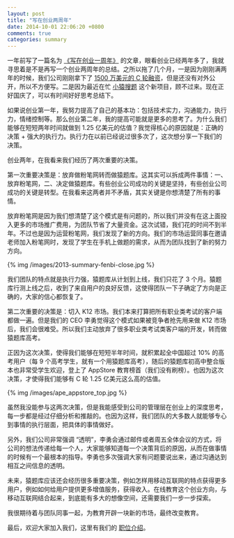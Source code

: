 ```yaml
---
layout: post
title: "写在创业两周年"
date: 2014-10-01 22:06:20 +0800
comments: true
categories: summary
---
```


一年前写了一篇名为 [《写在创业一周年》](/2013/06/17/startup-anniversary-note/) 的文章，眼看创业已经两年多了，我就寻思着是不是再写一个创业两周年的总结。之所以拖了几个月，一是因为刚刚满两年的时候，我们公司刚刚拿下了 [1500 万美元的 C 轮融资](http://tech.sina.com.cn/i/2014-07-22/11209510273.shtml)，但是还没有对外公开，所以不方便写。二是因为最近在忙 [小猿搜题](http://www.yuansouti.com/) 这个新项目，顾不过来。现在正好国庆了，可以有时间好好思考总结下。

如果说创业第一年，我努力提高了自己的基本功：包括技术实力，沟通能力，执行力，情绪控制等。那么创业第二年，我的提高可能就是更多的思考了。为什么我们能够在短短两年时间就做到 1.25 亿美元的估值？我觉得核心的原因就是：正确的决策 + 强大的执行力。执行力在以前已经说过很多次了，这次想分享一下我们的决策。

创业两年，在我看来我们经历了两次重要的决策。

第一次重要决策是：放弃做粉笔网转而做猿题库。这其实可以拆成两件事情：一、放弃粉笔网，二、决定做猿题库。有些创业公司成功的关键是坚持，有些创业公司成功的关键是转型。在我看来这两者并不矛盾，其实关键是你想清楚了所有的事情。

放弃粉笔网是因为我们想清楚了这个模式是有问题的，所以我们并没有在这上面投入更多的市场推广费用，为团队节省了大量资金。这次试错，我们花的时间不到半年。不过也是因为运营粉笔网，我们发现了新的方向。我们的市场运营同事在邀请老师加入粉笔网时，发现了学生在手机上做题的需求，从而为团队找到了新的努力方向。

{% img /images/2013-summary-fenbi-close.jpg %}

我们团队的特点就是执行力强，猿题库从计划到上线，我们只花了 3 个月。猿题库行测上线之后，收到了来自用户的良好反馈，这使得团队一下子确定了方向是正确的，大家的信心都恢复了。

第二次重要的决策是：切入 K12 市场。我们本来打算把所有职业类考试的客户端都做一遍。但是我们的 CEO 李勇觉得这个模式如果被竞争者抢先用来做 K12 市场后，我们会很难受。所以我们主动放弃了很多职业类考试类客户端的开发，转而做猿题库高考。

正因为这次决策，使得我们能够在短短半年时间，就积累起全中国超过 10% 的高考用户（每 9 个高考学生，就有一个用猿题库高考），随后的猿题库初高中整合版本也非常受学生欢迎，登上了 AppStore 教育榜首（我们没有刷榜）。也因为这次决策，才使得我们能够有 C 轮 1.25 亿美元这么高的估值。

{% img /images/ape_appstore_top.jpg %}

虽然我没能参与这两次决策，但是我能感受到公司的管理层在创业上的深度思考，每一步都是经过仔细分析和推敲的。也因为这样，我们团队的大多数人就能够专心到事情的执行层面，把具体的事情做好。

另外，我们公司非常强调 “透明”，李勇会通过邮件或者周五全体会议的方式，将公司的想法传递给每一个人，大家能够知道每一个决策背后的原因，从而在做事情的时候有一个最根本的指导。李勇也多次强调大家有问题要说出来，通过沟通达到相互之间信息的透明。

未来，猿题库应该还会经历很多重要决策，例如怎样用移动互联网的特点获得更多用户，例如如何给用户提供更多增值服务，获得收入。在线教育这个创业方向，与移动互联网结合起来，到底能有多大的想像空间，还需要我们一步一步探索。

我很期待着与团队同事一起，为教育开辟一块新的市场，最终改变教育。

最后，欢迎大家加入我们，这里有我们的 [职位介绍](http://www.yuantiku.com/campus/)。
